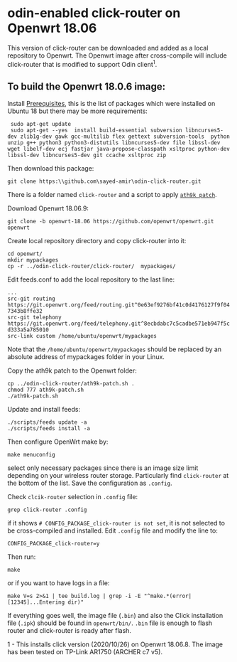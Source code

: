# odin-enabled click-router on Openwrt 18.06
This version of click-router can be downloaded and added as a local repository to Openwrt. The Openwrt image after cross-compile will include click-router that is modified to support Odin client<sup>1</sup>. 

## To build the Openwrt 18.0.6 image:

Install [Prerequisites](https://openwrt.org/docs/guide-developer/build-system/install-buildsystem), this is the list of packages which were installed on Ubuntu 18 but there may be more requirements:

` sudo apt-get update`  
` sudo apt-get --yes  install build-essential subversion libncurses5-dev zlib1g-dev gawk gcc-multilib flex gettext subversion-tools  python unzip g++ python3 python3-distutils libncurses5-dev file libssl-dev wget libelf-dev ecj fastjar java-propose-classpath xsltproc python-dev libssl-dev libncurses5-dev git ccache xsltproc zip`    

Then download this package:

`git clone https:\\github.com\sayed-amir\odin-click-router.git`  

There is a folder named `click-router`  and a script to apply [`ath9k patch`](https://github.com/Wi5/odin-wi5/blob/master/odin-patch-driver-ath9k/ath9k-bssid-mask.patch).  

Download Openwrt 18.06.9:

`git clone -b openwrt-18.06 https://github.com/openwrt/openwrt.git openwrt `  


Create local repository directory and copy click-router into it:  

`cd openwrt/`  
`mkdir mypackages`  
`cp -r ../odin-click-router/click-router/  mypackages/` 

Edit feeds.conf to add the local repository to the last line:  

`...`  
`src-git routing https://git.openwrt.org/feed/routing.git^0e63ef9276bf41c0d4176127f9f047343b8ffe32`  
`src-git telephony https://git.openwrt.org/feed/telephony.git^8ecbdabc7c5cadbe571eb947f5cd333a5a785010`  
`src-link custom /home/ubuntu/openwrt/mypackages`  

Note that the `/home/ubuntu/openwrt/mypackages` should be replaced by an absolute address of mypackages folder in your Linux.


Copy the ath9k patch to the Openwrt folder:  

`cp ../odin-click-router/ath9k-patch.sh .`  
`chmod 777 ath9k-patch.sh`  
`./ath9k-patch.sh`  

Update and install feeds:  

`./scripts/feeds update -a`  
`./scripts/feeds install -a`  


Then configure OpenWrt make by:  

`make menuconfig`  

select only necessary packages since there is an image size limit depending on your wireless router storage. Particularly find `click-router` at the bottom of the list. Save the configuration as `.config`.

Check `clcik-router` selection in `.config` file:  

`grep click-router .config`  

if it shows `# CONFIG_PACKAGE_click-router is not set`, it is not selected to be cross-compiled and installed. Edit `.config` file and modify the line to:

`CONFIG_PACKAGE_click-router=y`  


Then run:  

`make`

or if you want to have logs in a file:

`make V=s 2>&1 | tee build.log | grep -i -E "^make.*(error|[12345]...Entering dir)"`  

If everything goes well, the image file (`.bin`) and also the Click installation file (`.ipk`) should be found in `openwrt/bin/`. `.bin` file is enough to flash router and click-router is ready after flash.


1 - This installs click version (2020/10/26) on Openwrt 18.06.8. The image has been tested on TP-Link AR1750 (ARCHER c7 v5).
